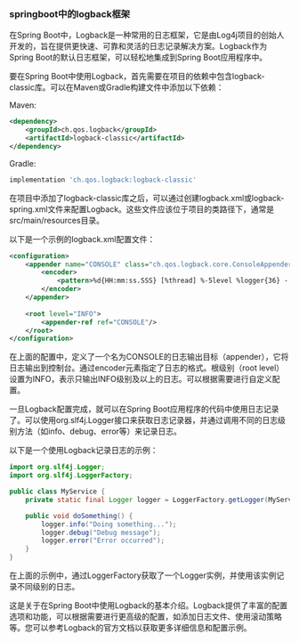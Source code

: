 ### springboot中的logback框架

在Spring Boot中，Logback是一种常用的日志框架，它是由Log4j项目的创始人开发的，旨在提供更快速、可靠和灵活的日志记录解决方案。Logback作为Spring Boot的默认日志框架，可以轻松地集成到Spring Boot应用程序中。

要在Spring Boot中使用Logback，首先需要在项目的依赖中包含logback-classic库。可以在Maven或Gradle构建文件中添加以下依赖：

Maven:
```xml
<dependency>
    <groupId>ch.qos.logback</groupId>
    <artifactId>logback-classic</artifactId>
</dependency>
```

Gradle:
```groovy
implementation 'ch.qos.logback:logback-classic'
```

在项目中添加了logback-classic库之后，可以通过创建logback.xml或logback-spring.xml文件来配置Logback。这些文件应该位于项目的类路径下，通常是src/main/resources目录。

以下是一个示例的logback.xml配置文件：

```xml
<configuration>
    <appender name="CONSOLE" class="ch.qos.logback.core.ConsoleAppender">
        <encoder>
            <pattern>%d{HH:mm:ss.SSS} [%thread] %-5level %logger{36} - %msg%n</pattern>
        </encoder>
    </appender>
  
    <root level="INFO">
        <appender-ref ref="CONSOLE"/>
    </root>
</configuration>
```

在上面的配置中，定义了一个名为CONSOLE的日志输出目标（appender），它将日志输出到控制台。通过encoder元素指定了日志的格式。根级别（root level）设置为INFO，表示只输出INFO级别及以上的日志。可以根据需要进行自定义配置。

一旦Logback配置完成，就可以在Spring Boot应用程序的代码中使用日志记录了。可以使用org.slf4j.Logger接口来获取日志记录器，并通过调用不同的日志级别方法（如info、debug、error等）来记录日志。

以下是一个使用Logback记录日志的示例：

```java
import org.slf4j.Logger;
import org.slf4j.LoggerFactory;

public class MyService {
    private static final Logger logger = LoggerFactory.getLogger(MyService.class);

    public void doSomething() {
        logger.info("Doing something...");
        logger.debug("Debug message");
        logger.error("Error occurred");
    }
}
```

在上面的示例中，通过LoggerFactory获取了一个Logger实例，并使用该实例记录不同级别的日志。

这是关于在Spring Boot中使用Logback的基本介绍。Logback提供了丰富的配置选项和功能，可以根据需要进行更高级的配置，如添加日志文件、使用滚动策略等。您可以参考Logback的官方文档以获取更多详细信息和配置示例。